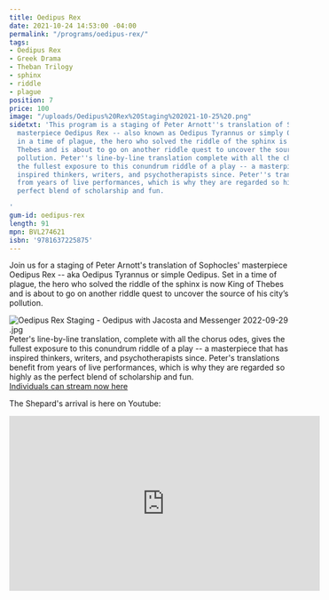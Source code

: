 ```yaml
---
title: Oedipus Rex
date: 2021-10-24 14:53:00 -04:00
permalink: "/programs/oedipus-rex/"
tags:
- Oedipus Rex
- Greek Drama
- Theban Trilogy
- sphinx
- riddle
- plague
position: 7
price: 100
image: "/uploads/Oedipus%20Rex%20Staging%202021-10-25%20.png"
sidetxt: 'This program is a staging of Peter Arnott''s translation of Sophocles''
  masterpiece Oedipus Rex -- also known as Oedipus Tyrannus or simply Oedipus. Set
  in a time of plague, the hero who solved the riddle of the sphinx is now King of
  Thebes and is about to go on another riddle quest to uncover the source of his city''s
  pollution. Peter''s line-by-line translation complete with all the chorus odes gives
  the fullest exposure to this conundrum riddle of a play -- a masterpiece which has
  inspired thinkers, writers, and psychotherapists since. Peter''s translations benefit
  from years of live performances, which is why they are regarded so highly as the
  perfect blend of scholarship and fun.

'
gum-id: oedipus-rex
length: 91
mpn: BVL274621
isbn: '9781637225875'
---
```


Join us for a staging of Peter Arnott's translation of Sophocles' masterpiece Oedipus Rex -- aka Oedipus Tyrannus or simple Oedipus.  Set in a time of plague, the hero who solved the riddle of the sphinx is now King of Thebes and is about to go on another riddle quest to uncover the source of his city’s pollution.  

![Oedipus Rex Staging - Oedipus with Jacosta and Messenger 2022-09-29 .jpg](/uploads/Oedipus%20Rex%20Staging%20-%20Oedipus%20with%20Jacosta%20and%20Messenger%202022-09-29%20.jpg)Peter's line-by-line translation, complete with all the chorus odes, gives the fullest exposure to this conundrum riddle of a play -- a masterpiece that has inspired thinkers, writers, and psychotherapists since.  Peter's translations benefit from years of live performances, which is why they are regarded so highly as the perfect blend of scholarship and fun.<script src="https://gumroad.com/js/gumroad.js"></script>\
<a class="gumroad-button" href="https://macmillanfilms.gumroad.com/l/fwwaz">Individuals can stream now here</a>

The Shepard's arrival is here on Youtube:

<iframe class="yt" width="560" height="315" src="https://www.youtube.com/embed/6aDTAx9NVW8?rel=0" title="YouTube video player" frameborder="0" allow="accelerometer; autoplay; clipboard-write; encrypted-media; gyroscope; picture-in-picture" allowfullscreen></iframe>